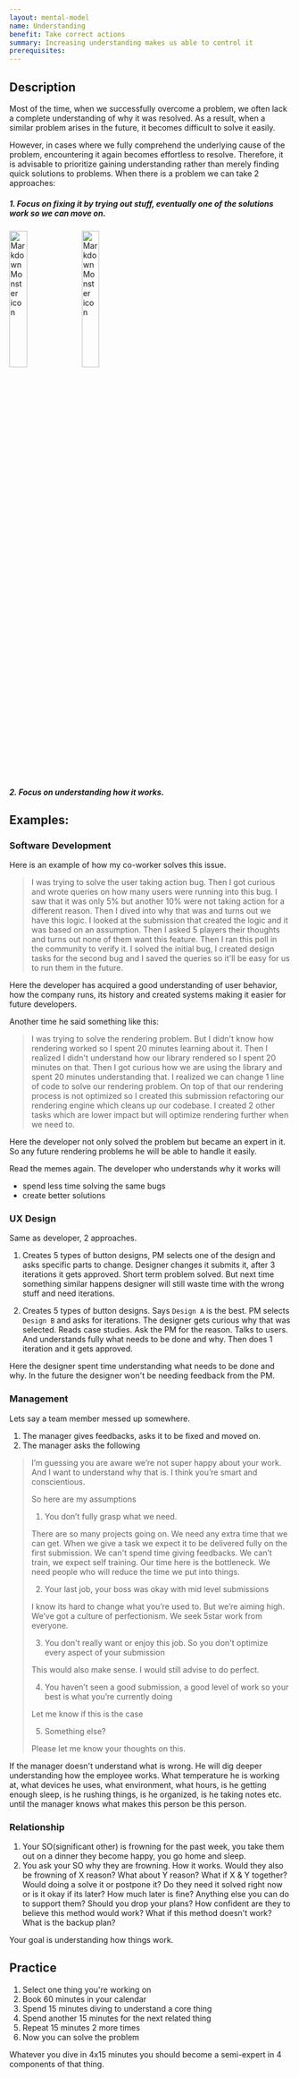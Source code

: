 ```yaml
---
layout: mental-model
name: Understanding
benefit: Take correct actions
summary: Increasing understanding makes us able to control it
prerequisites:
---
```


## Description

Most of the time, when we successfully overcome a problem, we often lack a complete understanding of why it was resolved. As a result, when a similar problem arises in the future, it becomes difficult to solve it easily.

However, in cases where we fully comprehend the underlying cause of the problem, encountering it again becomes effortless to resolve. Therefore, it is advisable to prioritize gaining understanding rather than merely finding quick solutions to problems.
When there is a problem we can take 2 approaches: 

##### 1. Focus on fixing it by trying out stuff, eventually one of the solutions work so we can move on. 

<img src="https://pbs.twimg.com/media/DMes69xXkAA4-7z.jpg"
     alt="Markdown Monster icon"
     style="width: 25%" />
<img src="https://i.redd.it/4r9efz3e9sez.jpg"
     alt="Markdown Monster icon"
     style="width: 25%" />

##### 2. Focus on understanding how it works.

## Examples:

### Software Development

Here is an example of how my co-worker solves this issue.

> I was trying to solve the user taking action bug. Then I got curious and wrote queries on how many users were running into this bug. I saw that it was only 5% but another 10% were not taking action for a different reason. Then I dived into why that was and turns out we have this logic. I looked at the submission that created the logic and it was based on an assumption. Then I asked 5 players their thoughts and turns out none of them want this feature. Then I ran this poll in the community to verify it. I solved the initial bug, I created design tasks for the second bug and I saved the queries so it'll be easy for us to run them in the future.

Here the developer has acquired a good understanding of user behavior, how the company runs, its history and created systems making it easier for future developers.

Another time he said something like this:

> I was trying to solve the rendering problem. But I didn't know how rendering worked so I spent 20 minutes learning about it. Then I realized I didn't understand how our library rendered so I spent 20 minutes on that. Then I got curious how we are using the library and spent 20 minutes understanding that. I realized we can change 1 line of code to solve our rendering problem. On top of that our rendering process is not optimized so I created this submission refactoring our rendering engine which cleans up our codebase. I created 2 other tasks which are lower impact but will optimize rendering further when we need to.

Here the developer not only solved the problem but became an expert in it. So any future rendering problems he will be able to handle it easily. 

Read the memes again. The developer who understands why it works will 
- spend less time solving the same bugs
- create better solutions

### UX Design

Same as developer, 2 approaches.

1. Creates 5 types of button designs, PM selects one of the design and asks specific parts to change. Designer changes it submits it, after 3 iterations it gets approved. Short term problem solved. But next time something similar happens designer will still waste time with the wrong stuff and need iterations.

2. Creates 5 types of button designs. Says `Design A` is the best. PM selects `Design B` and asks for iterations. The designer gets curious why that was selected. Reads case studies. Ask the PM for the reason. Talks to users. And understands fully what needs to be done and why. Then does 1 iteration and it gets approved.

Here the designer spent time understanding what needs to be done and why. In the future the designer won't be needing feedback from the PM.

### Management

Lets say a team member messed up somewhere.

1. The manager gives feedbacks, asks it to be fixed and moved on.
2. The manager asks the following 

> I’m guessing you are aware we’re not super happy about your work. And I want to understand why that is. I think you’re smart and conscientious.
> 
> So here are my assumptions
> 
> 1. You don’t fully grasp what we need.
> 
> There are so many projects going on. We need any extra time that we can get. When we give a task we expect it to be delivered fully on the first submission. We can't spend time giving feedbacks. We can’t train, we expect self training. Our time here is the bottleneck. We need people who will reduce the time we put into things.
> 
> 2. Your last job, your boss was okay with mid level submissions
> 
> I know its hard to change what you’re used to. But we’re aiming high. We’ve got a culture of perfectionism. We seek 5star work from everyone. 
> 
> 3. You don't really want or enjoy this job. So you don't optimize every aspect of your submission
> 
> This would also make sense. I would still advise to do perfect.
> 
> 4. You haven’t seen a good submission, a good level of work so your best is what you’re currently doing
> 
> Let me know if this is the case
> 
> 5. Something else?
> 
> Please let me know your thoughts on this.

If the manager doesn't understand what is wrong. He will dig deeper understanding how the employee works. What temperature he is working at, what devices he uses, what environment, what hours, is he getting enough sleep, is he rushing things, is he organized, is he taking notes etc. until the manager knows what makes this person be this person. 

### Relationship

1. Your SO(significant other) is frowning for the past week, you take them out on a dinner they become happy, you go home and sleep.
2. You ask your SO why they are frowning. How it works. Would they also be frowning of X reason? What about Y reason? What if X & Y together? Would doing a solve it or postpone it? Do they need it solved right now or is it okay if its later? How much later is fine? Anything else you can do to support them? Should you drop your plans? How confident are they to believe this method would work? What if this method doesn't work? What is the backup plan?

Your goal is understanding how things work. 

## Practice

1. Select one thing you're working on
2. Book 60 minutes in your calendar
3. Spend 15 minutes diving to understand a core thing
4. Spend another 15 minutes for the next related thing
5. Repeat 15 minutes 2 more times
6. Now you can solve the problem

Whatever you dive in 4x15 minutes you should become a semi-expert in 4 components of that thing.


